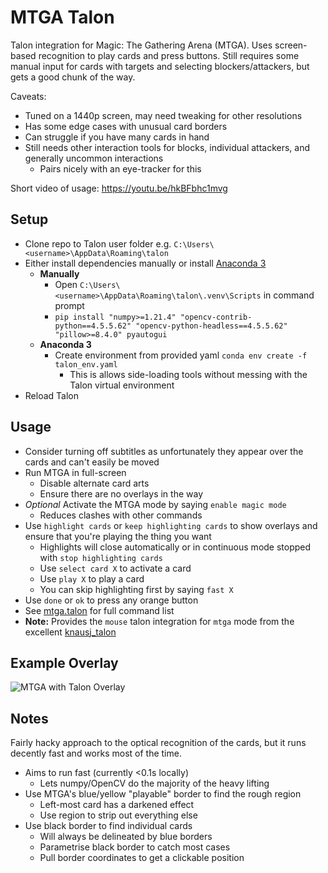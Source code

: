 # MTGA Talon

Talon integration for Magic: The Gathering Arena (MTGA). Uses screen-based recognition to play cards and press buttons. Still requires some manual input for cards with targets and selecting blockers/attackers, but gets a good chunk of the way.

Caveats:

- Tuned on a 1440p screen, may need tweaking for other resolutions
- Has some edge cases with unusual card borders
- Can struggle if you have many cards in hand
- Still needs other interaction tools for blocks, individual attackers, and generally uncommon interactions
  - Pairs nicely with an eye-tracker for this

Short video of usage: <https://youtu.be/hkBFbhc1mvg>

## Setup

- Clone repo to Talon user folder e.g. `C:\Users\<username>\AppData\Roaming\talon`
- Either install dependencies manually or install [Anaconda 3](https://www.anaconda.com/)
  - **Manually**
    - Open `C:\Users\<username>\AppData\Roaming\talon\.venv\Scripts` in command prompt
    - `pip install "numpy>=1.21.4" "opencv-contrib-python==4.5.5.62" "opencv-python-headless==4.5.5.62" "pillow>=8.4.0" pyautogui`
  - **Anaconda 3**
    - Create environment from provided yaml `conda env create -f talon_env.yaml`
      - This is allows side-loading tools without messing with the Talon virtual environment
- Reload Talon

## Usage

- Consider turning off subtitles as unfortunately they appear over the cards and can't easily be moved
- Run MTGA in full-screen
  - Disable alternate card arts
  - Ensure there are no overlays in the way
- *Optional* Activate the MTGA mode by saying `enable magic mode`
  - Reduces clashes with other commands
- Use `highlight cards` or `keep highlighting cards` to show overlays and ensure that you're playing the thing you want
  - Highlights will close automatically or in continuous mode stopped with `stop highlighting cards`
  - Use `select card X` to activate a card
  - Use `play X` to play a card
  - You can skip highlighting first by saying `fast X`
- Use `done` or `ok` to press any orange button
- See [mtga.talon](mtga.talon) for full command list
- **Note:** Provides the `mouse` talon integration for `mtga` mode from the excellent [knausj_talon](https://github.com/knausj85/knausj_talon)

## Example Overlay

![MTGA with Talon Overlay](img/mtga_screenshot_talon.png)

## Notes

Fairly hacky approach to the optical recognition of the cards, but it runs decently fast and works most of the time.

- Aims to run fast (currently <0.1s locally)
  - Lets numpy/OpenCV do the majority of the heavy lifting
- Use MTGA's blue/yellow "playable" border to find the rough region
  - Left-most card has a darkened effect
  - Use region to strip out everything else
- Use black border to find individual cards
  - Will always be delineated by blue borders
  - Parametrise black border to catch most cases
  - Pull border coordinates to get a clickable position
